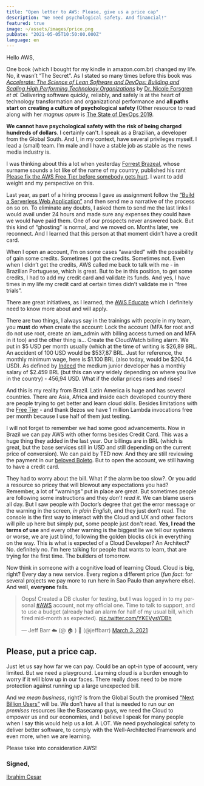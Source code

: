 ```yaml
---
title: "Open letter to AWS: Please, give us a price cap"
description: "We need psychological safety. And financial!"
featured: true
image: ~/assets/images/price.png
pubDate: "2021-05-05T10:50:00.000Z"
language: en
---
```


<p class="lead">Hello AWS,</p>

One book (which I bought for my kindle in amazon.com.br) changed my life. No, it wasn’t “The Secret”. As I stated so many times before this book was _[Accelerate: The Science of Lean Software and DevOps: Building and Scaling High Performing Technology Organizations](https://amzn.to/2Rh9paY)_ by [Dr. Nicole Forsgren](https://twitter.com/nicolefv) _et al._ Delivering software quickly, reliably, and safely is at the heart of technology transformation and organizational performance and **all paths start on creating a culture of psychological safety** (Other resource to read along with her _magnus opum_ is [The State of DevOps 2019](https://services.google.com/fh/files/misc/state-of-devops-2019.pdf).

**We cannot have psychological safety with the risk of being charged hundreds of dollars**. I certainly can't. I speak as a Brazilian, a developer from the Global South. And I, in my context, have several privileges myself. I lead a (small) team. I’m male and I have a stable job as stable as the news media industry is.

I was thinking about this a lot when yesterday [Forrest Brazeal](https://twitter.com/forrestbrazeal), whose surname sounds a lot like of the name of my country, published his rant [Please fix the AWS Free Tier before somebody gets hurt](https://cloudirregular.substack.com/p/please-fix-the-aws-free-tier-before). I want to add weight and my perspective on this.

Last year, as part of a hiring process I gave as assignment follow the [“Build a Serverless Web Application”](https://aws.amazon.com/getting-started/hands-on/build-serverless-web-app-lambda-apigateway-s3-dynamodb-cognito/?nc1=h_ls) and then send me a narrative of the process on so on. To eliminate any doubts, I asked them to send me the last links I would avail under 24 hours and made sure any expenses they could have we would have paid them. One of our prospects never answered back. But this kind of “ghosting” is normal, and we moved on. Months later, we reconnect. And I learned that this person at that moment didn’t have a credit card.

When I open an account, I’m on some cases “awarded” with the possibility of gain some credits. Sometimes I got the credits. Sometimes not. Even when I didn’t get the credits, AWS called me back to talk with me - in Brazilian Portuguese, which is great. But to be in this position, to get some credits, I had to add my credit card and validate its funds. And yes, I have times in my life my credit card at certain times didn’t validate me in “free trials”.

There are great initiatives, as I learned, the [AWS Educate](https://aws.amazon.com/education/awseducate/aws-educate-faqs/) which I definitely need to know more about and will apply.

There are two things, I always say in the trainings with people in my team, you **must** do when create the account: Lock the account (MFA for root and do not use root, create an iam_admin with billing access turned on and MFA in it too) and the other thing is... Create the CloudWatch billing alarm. We put in $5 USD per month usually (which at the time of writing is $26,89 BRL. An accident of 100 USD would be $537,87 BRL. Just for reference, the monthly minimum wage, here is $1.100 BRL (also today, would be $204,54 USD). As defined by [Indeed](https://br.indeed.com/career/programador-j%C3%BAnior/salaries) the medium junior developer has a monthly salary of $2.459 BRL (but this can vary widely depending on where you live in the country) - 456,94 USD. What if the dollar prices rises and rises?

And this is my reality from Brazil. Latin America is huge and has several countries. There are Asia, Africa and inside each developed country there are people trying to get better and learn cloud skills. Besides limitations with the [Free Tier](https://www.lastweekinaws.com/blog/is-the-aws-free-tier-really-free/) - and thank Bezos we have 1 million Lambda invocations free per month because I use half of them just testing. 

I will not forget to remember we had some good advancements. Now in Brazil we can pay AWS with other forms besides Credit Card. This was a huge thing they added in the last year. Our billings are in BRL (which is great, but the base services still in USD and still depending on the current price of conversion). We can paid by TED now. And they are still reviewing the payment in our [beloved Boleto](https://aws.amazon.com/pt/legal/aws-sbl/). But to open the account, we still having to have a credit card.

They had to worry about the bill. What if the alarm be too slow?. Or you add a resource so pricey that will blowout any expectations you had? Remember, a lot of “warnings” put in place are great. But sometimes people are following some instructions and they *don’t read it*. We can blame users all day. But I saw people with Doctor’s degree that get the error message or the warning in the screen, _in plain English_, and they just don’t read. The console is the first way to interact with the Cloud and UX and other factors will pile up here but simply put, some people just don't read. **Yes, I read the terms of use** and every other warning is the biggest lie we tell our systems or worse, we are just blind, following the golden blocks click in everything on the way. This is what is expected of a Cloud Developer? An Architect? No. definitely no. I'm here talking for people that wants to learn, that are trying for the first time. The builders of tomorrow. 

Now think in someone with a cognitive load of learning Cloud. Cloud is big, right? Every day a new service. Every region a different price (_fun fact_: for several projects we pay more to run here in Sao Paulo than anywhere else). And well, **everyone** fails.

<blockquote class="twitter-tweet"><p lang="en" dir="ltr">Oops! Created a DB cluster for testing, but I was logged in to my personal <a href="https://twitter.com/hashtag/AWS?src=hash&amp;ref_src=twsrc%5Etfw">#AWS</a> account, not my official one. Time to talk to support, and to use a budget (already had an alarm for half of my usual bill, which fired mid-month as expected). <a href="https://t.co/YKEVysYDBh">pic.twitter.com/YKEVysYDBh</a></p>&mdash; Jeff Barr ☁️ (@ 🏠 ) 💉 (@jeffbarr) <a href="https://twitter.com/jeffbarr/status/1367142173620117506?ref_src=twsrc%5Etfw">March 3, 2021</a></blockquote> <script async src="https://platform.twitter.com/widgets.js" charset="utf-8"></script>

## Please, put a price cap.

Just let us say how far we can pay. Could be an opt-in type of account, very limited. But we need a playground. Learning cloud is a burden enough to worry if it will blow up in our faces. There really does need to be more protection against running up a large unexpected bill.

And _we mean business_, right? Is from the Global South the promised [“Next Billion Users”](https://nextbillionusers.google/) will be. We don’t have all that is needed to run our _on premises_ resources like the Basecamp guys, we need the Cloud to empower us and our economies, and I believe I speak for many people when I say this would help us a lot. A LOT. We need psychological safety to deliver better software, to comply with the Well-Architected Framework and even more, when we are learning.

Please take into consideration AWS!

### Signed,

[Ibrahim Cesar](https://ibrahimcesar.cloud)